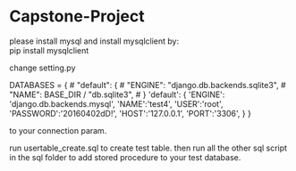 # Capstone-Project
<div>
please install mysql and install mysqlclient by: 
</div>
<div>
pip install mysqlclient
</div>

<div>
<p>change setting.py</p>

<div>
DATABASES = {
    # "default": {
    #     "ENGINE": "django.db.backends.sqlite3",
    #     "NAME": BASE_DIR / "db.sqlite3",
    # }
    'default': {
        'ENGINE': 'django.db.backends.mysql',
        'NAME':'test4',
        'USER':'root',
        'PASSWORD':'20160402dD!',
        'HOST':'127.0.0.1',
        'PORT':'3306',
    }
}
</div>

to your connection param.
</div>


run usertable_create.sql to create test table.
then run all the other sql script in the sql folder to add stored procedure to your test database.